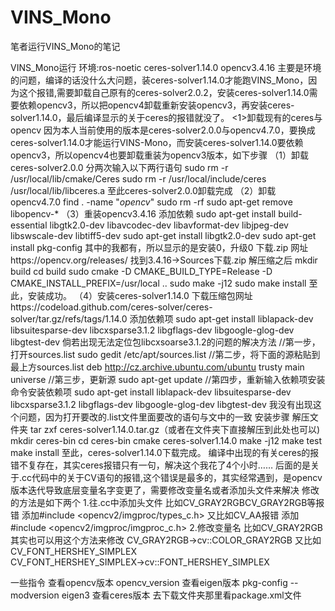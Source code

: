 # VINS_Mono
笔者运行VINS_Mono的笔记

VINS_Mono运行
环境:ros-noetic ceres-solver1.14.0 opencv3.4.16
主要是环境的问题，编译的话没什么大问题，装ceres-solver1.14.0才能跑VINS_Mono，因为这个报错,需要卸载自己原有的ceres-solver2.0.2，安装ceres-solver1.14.0需要依赖opencv3，所以把opencv4卸载重新安装opencv3，再安装ceres-solver1.14.0，最后编译显示的关于ceres的报错就没了。
<1>卸载现有的ceres与opencv
因为本人当前使用的版本是ceres-solver2.0.0与opencv4.7.0，要换成ceres-solver1.14.0才能运行VINS-Mono，而安装ceres-solver1.14.0要依赖opencv3，所以opencv4也要卸载重装为opencv3版本，如下步骤
（1）卸载ceres-solver2.0.0
分两次输入以下两行语句
sudo rm -r /usr/local/lib/cmake/Ceres
sudo rm -r /usr/local/include/ceres /usr/local/lib/libceres.a
至此ceres-solver2.0.0卸载完成
（2）卸载opencv4.7.0
find . -name "*opencv*" 
sudo rm -rf
sudo apt-get remove libopencv-*
（3）重装opencv3.4.16
添加依赖
sudo apt-get install build-essential libgtk2.0-dev libavcodec-dev libavformat-dev libjpeg-dev libswscale-dev libtiff5-dev
sudo apt-get install libgtk2.0-dev
sudo apt-get install pkg-config
其中的我都有，所以显示的是安装0，升级0
下载.zip
网址https://opencv.org/releases/
找到3.4.16→Sources下载.zip
解压缩之后
mkdir build
cd build
sudo cmake -D CMAKE_BUILD_TYPE=Release -D CMAKE_INSTALL_PREFIX=/usr/local ..
sudo make -j12
sudo make install
至此，安装成功。
（4）安装ceres-solver1.14.0
下载压缩包网址https://codeload.github.com/ceres-solver/ceres-solver/tar.gz/refs/tags/1.14.0
添加依赖项
sudo apt-get install liblapack-dev libsuitesparse-dev libcxsparse3.1.2 libgflags-dev libgoogle-glog-dev libgtest-dev
倘若出现无法定位包libcxsoarse3.1.2的问题的解决方法
//第一步，打开sources.list
sudo gedit /etc/apt/sources.list
//第二步，将下面的源粘贴到最上方sources.list
deb http://cz.archive.ubuntu.com/ubuntu trusty main universe 
//第三步，更新源
sudo apt-get update
//第四步，重新输入依赖项安装命令安装依赖项
sudo apt-get install liblapack-dev libsuitesparse-dev libcxsparse3.1.2 libgflags-dev libgoogle-glog-dev libgtest-dev
我没有出现这个问题，因为打开要改的.list文件里面要改的语句与文中的一致
安装步骤
解压文件夹
tar zxf ceres-solver1.14.0.tar.gz（或者在文件夹下直接解压到此处也可以)
mkdir ceres-bin
cd ceres-bin
cmake  ceres-solver1.14.0
make -j12
make test
make install
至此，ceres-solver1.14.0下载完成。
编译中出现的有关ceres的报错不复存在，其实ceres报错只有一句，解决这个我花了4个小时……
后面的是关于.cc代码中的关于CV语句的报错,这个错误是最多的，其实经常遇到，是opencv版本迭代导致底层变量名字变更了，需要修改变量名或者添加头文件来解决
修改的方法是如下两个
1.往.cc中添加头文件
比如CV_GRAY2RGBCV_GRAY2RGB等报错
添加#include <opencv2/imgproc/types_c.h>
又比如CV_AA报错
添加
#include <opencv2/imgproc/imgproc_c.h>
2.修改变量名
比如CV_GRAY2RGB其实也可以用这个方法来修改
CV_GRAY2RGB→cv::COLOR_GRAY2RGB
又比如CV_FONT_HERSHEY_SIMPLEX
CV_FONT_HERSHEY_SIMPLEX→cv::FONT_HERSHEY_SIMPLEX

一些指令
查看opencv版本 opencv_version
查看eigen版本 pkg-config --modversion eigen3
查看ceres版本 去下载文件夹那里看package.xml文件
